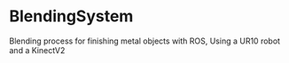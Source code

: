 # BlendingSystem
Blending process for finishing metal objects with ROS, Using a UR10 robot and a KinectV2
